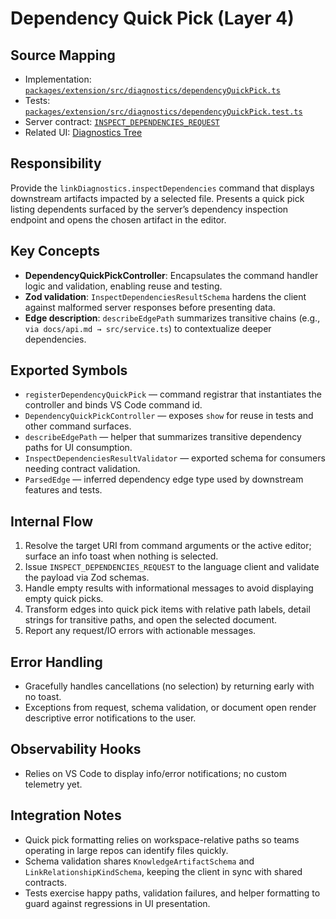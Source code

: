 # Dependency Quick Pick (Layer 4)

## Source Mapping
- Implementation: [`packages/extension/src/diagnostics/dependencyQuickPick.ts`](../../../packages/extension/src/diagnostics/dependencyQuickPick.ts)
- Tests: [`packages/extension/src/diagnostics/dependencyQuickPick.test.ts`](../../../packages/extension/src/diagnostics/dependencyQuickPick.test.ts)
- Server contract: [`INSPECT_DEPENDENCIES_REQUEST`](../../../packages/shared/src/contracts/dependencies.ts)
- Related UI: [Diagnostics Tree](../extension-views/diagnosticsTree.mdmd.md)

## Responsibility
Provide the `linkDiagnostics.inspectDependencies` command that displays downstream artifacts impacted by a selected file. Presents a quick pick listing dependents surfaced by the server’s dependency inspection endpoint and opens the chosen artifact in the editor.

## Key Concepts
- **DependencyQuickPickController**: Encapsulates the command handler logic and validation, enabling reuse and testing.
- **Zod validation**: `InspectDependenciesResultSchema` hardens the client against malformed server responses before presenting data.
- **Edge description**: `describeEdgePath` summarizes transitive chains (e.g., `via docs/api.md → src/service.ts`) to contextualize deeper dependencies.

## Exported Symbols
- `registerDependencyQuickPick` — command registrar that instantiates the controller and binds VS Code command id.
- `DependencyQuickPickController` — exposes `show` for reuse in tests and other command surfaces.
- `describeEdgePath` — helper that summarizes transitive dependency paths for UI consumption.
- `InspectDependenciesResultValidator` — exported schema for consumers needing contract validation.
- `ParsedEdge` — inferred dependency edge type used by downstream features and tests.

## Internal Flow
1. Resolve the target URI from command arguments or the active editor; surface an info toast when nothing is selected.
2. Issue `INSPECT_DEPENDENCIES_REQUEST` to the language client and validate the payload via Zod schemas.
3. Handle empty results with informational messages to avoid displaying empty quick picks.
4. Transform edges into quick pick items with relative path labels, detail strings for transitive paths, and open the selected document.
5. Report any request/IO errors with actionable messages.

## Error Handling
- Gracefully handles cancellations (no selection) by returning early with no toast.
- Exceptions from request, schema validation, or document open render descriptive error notifications to the user.

## Observability Hooks
- Relies on VS Code to display info/error notifications; no custom telemetry yet.

## Integration Notes
- Quick pick formatting relies on workspace-relative paths so teams operating in large repos can identify files quickly.
- Schema validation shares `KnowledgeArtifactSchema` and `LinkRelationshipKindSchema`, keeping the client in sync with shared contracts.
- Tests exercise happy paths, validation failures, and helper formatting to guard against regressions in UI presentation.

